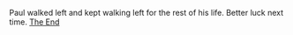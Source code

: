 Paul walked left and kept walking left for the rest of his life.
Better luck next time.
[The End](TheEnd.md)
